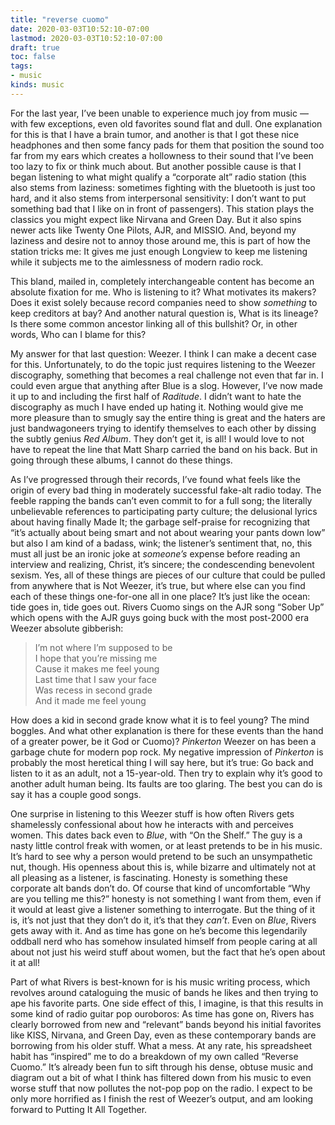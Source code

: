 ```yaml
---
title: "reverse cuomo"
date: 2020-03-03T10:52:10-07:00
lastmod: 2020-03-03T10:52:10-07:00
draft: true
toc: false
tags: 
- music
kinds: music
---
```

For the last year, I’ve been unable to experience much joy from music — with few exceptions, even old favorites sound flat and dull. One explanation for this is that I have a brain tumor, and another is that I got these nice headphones and then some fancy pads for them that position the sound too far from my ears which creates a hollowness to their sound that I’ve been too lazy to fix or think much about. But another possible cause is that I began listening to what might qualify a “corporate alt” radio station (this also stems from laziness: sometimes fighting with the bluetooth is just too hard, and it also stems from interpersonal sensitivity: I don’t want to put something bad that I like on in front of passengers). This station plays the classics you might expect like Nirvana and Green Day. But it also spins newer acts like Twenty One Pilots, AJR, and MISSIO. And, beyond my laziness and desire not to annoy those around me, this is part of how the station tricks me: It gives me just enough Longview to keep me listening while it subjects me to the aimlessness of modern radio rock.

<!--more-->

This bland, mailed in, completely interchangeable content has become an absolute fixation for me. Who is listening to it? What motivates its makers? Does it exist solely because record companies need to show *something* to keep creditors at bay? And another natural question is, What is its lineage? Is there some common ancestor linking all of this bullshit? Or, in other words, Who can I blame for this?

My answer for that last question: Weezer. I think I can make a decent case for this. Unfortunately, to do the topic just requires listening to the Weezer discography, something that becomes a real challenge not even that far in. I could even argue that anything after Blue is a slog. However, I’ve now made it up to and including the first half of *Raditude*. I didn’t want to hate the discography as much I have ended up hating it. Nothing would give me more pleasure than to smugly say the entire thing is great and the haters are just bandwagoneers trying to identify themselves to each other by dissing the subtly genius *Red Album*. They don’t get it, is all! I would love to not have to repeat the line that Matt Sharp carried the band on his back. But in going through these albums, I cannot do these things.

As I’ve progressed through their records, I’ve found what feels like the origin of every bad thing in moderately successful fake-alt radio today. The feeble rapping the bands can’t even commit to for a full song; the literally unbelievable references to participating party culture; the delusional lyrics about having finally Made It; the garbage self-praise for recognizing that “it’s actually about being smart and not about wearing your pants down low” but also I am kind of a badass, wink; the listener’s sentiment that, no, this must all just be an ironic joke at *someone’s* expense before reading an interview and realizing, Christ, it’s sincere; the condescending benevolent sexism. Yes, all of these things are pieces of our culture that could be pulled from anywhere that is Not Weezer, it’s true, but where else can you find each of these things one-for-one all in one place? It’s just like the ocean: tide goes in, tide goes out. Rivers Cuomo sings on the AJR song “Sober Up” which opens with the AJR guys going buck with the most post-2000 era Weezer absolute gibberish: 

> I’m not where I’m supposed to be  
> I hope that you’re missing me  
> Cause it makes me feel young  
> Last time that I saw your face  
> Was recess in second grade  
> And it made me feel young  

How does a kid in second grade know what it is to feel young? The mind boggles. And what other explanation is there for these events than the hand of a greater power, be it God or Cuomo)? *Pinkerton* Weezer on has been a garbage chute for modern pop rock. My negative impression of *Pinkerton* is probably the most heretical thing I will say here, but it’s true: Go back and listen to it as an adult, not a 15-year-old. Then try to explain why it’s good to another adult human being. Its faults are too glaring. The best you can do is say it has a couple good songs.

One surprise in listening to this Weezer stuff is how often Rivers gets shamelessly confessional about how he interacts with and perceives women. This dates back even to *Blue*, with “On the Shelf.” The guy is a nasty little control freak with women, or at least pretends to be in his music. It’s hard to see why a person would pretend to be such an unsympathetic nut, though. His openness about this is, while bizarre and ultimately not at all pleasing as a listener, is fascinating. Honesty is something these corporate alt bands don’t do. Of course that kind of uncomfortable “Why are you telling me this?” honesty is not something I want from them, even if it would at least give a listener something to interrogate. But the thing of it is, it’s not just that they don’t do it, it’s that they *can’t*. Even on *Blue*, Rivers gets away with it. And as time has gone on he’s become this legendarily oddball nerd who has somehow insulated himself from people caring at all about not just his weird stuff about women, but the fact that he’s open about it at all! 

Part of what Rivers is best-known for is his music writing process, which revolves around cataloguing the music of bands he likes and then trying to ape his favorite parts. One side effect of this, I imagine, is that this results in some kind of radio guitar pop ouroboros: As time has gone on, Rivers has clearly borrowed from new and “relevant” bands beyond his initial favorites like KISS, Nirvana, and Green Day, even as these contemporary bands are borrowing from his older stuff. What a mess. At any rate, his spreadsheet habit has “inspired” me to do a breakdown of my own called “Reverse Cuomo.” It’s already been fun to sift through his dense, obtuse music and diagram out a bit of what I think has filtered down from his music to even worse stuff that now pollutes the not-pop pop on the radio. I expect to be only more horrified as I finish the rest of Weezer’s output, and am looking forward to Putting It All Together.